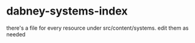# dabney-systems-index

there's a file for every resource under src/content/systems. edit them as needed

